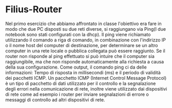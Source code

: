 # Filius-Router
Nel primo esercizio che abbiamo affrontato in classe l'obiettivo era fare in modo che due PC disposti su due reti diverse, si raggiungano via Ping(I due notebook sono stati configurati con la dhcp).
Il ping viene richiamato utilizzando il comando a riga di comando, in combinazione con l'indirizzo IP o il nome host del computer di destinazione, per determinare se un altro computer in una rete locale o pubblica collegata può essere raggiunto.
Se il router non risponde al ping effettuato si può intuire che il computer sia raggiungibile, ma che non risponde automaticamente alla richiesta a causa della sua configurazione.
Come output, il comando ping ci da delle informazioni:
Tempo di risposta in millisecondi (ms) e il periodo di validità dei pacchetti ICMP.
Un pacchetto ICMP (Internet Control Message Protocol) è un tipo di pacchetto di dati utilizzato per il controllo e la segnalazione degli errori nella comunicazione di rete, inoltre viene utilizzato dai dispositivi di rete come ad esempio i router per inviare segnalazioni di errore o messaggi di controllo ad altri dispositivi di rete.
                                     

